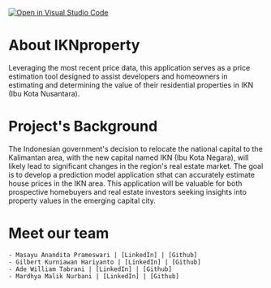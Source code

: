 [![Open in Visual Studio Code](https://classroom.github.com/assets/open-in-vscode-718a45dd9cf7e7f842a935f5ebbe5719a5e09af4491e668f4dbf3b35d5cca122.svg)](https://classroom.github.com/online_ide?assignment_repo_id=13655493&assignment_repo_type=AssignmentRepo)



# About IKNproperty
Leveraging the most recent price data, this application serves as a price estimation tool designed to assist developers and homeowners in estimating and determining the value of their residential properties in IKN (Ibu Kota Nusantara).

# Project's Background
The Indonesian government's decision to relocate the national capital to the Kalimantan area, with the new capital named IKN (Ibu Kota Negara), will likely lead to significant changes in the region's real estate market. The goal is to develop a prediction model application sthat can accurately estimate house prices in the IKN area. This application will be valuable for both prospective homebuyers and real estate investors seeking insights into property values in the emerging capital city.

# Meet our team
    - Masayu Anandita Prameswari | [LinkedIn] | [Github]
    - Gilbert Kurniawan Hariyanto | [LinkedIn] | [Github]
    - Ade William Tabrani | [LinkedIn] | [Github]
    - Mardhya Malik Nurbani | [LinkedIn] | [Github]